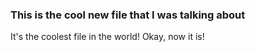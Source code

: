### This is the cool new file that I was talking about
It's the coolest file in the world! Okay, now it is!
